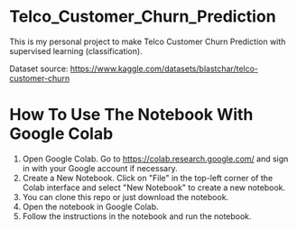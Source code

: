 # Telco_Customer_Churn_Prediction
This is my personal project to make Telco Customer Churn Prediction with supervised learning (classification).

Dataset source: https://www.kaggle.com/datasets/blastchar/telco-customer-churn

# How To Use The Notebook With Google Colab
1. Open Google Colab. Go to https://colab.research.google.com/ and sign in with your Google account if necessary.
2. Create a New Notebook. Click on "File" in the top-left corner of the Colab interface and select "New Notebook" to create a new notebook.
3. You can clone this repo or just download the notebook.
4. Open the notebook in Google Colab.
5. Follow the instructions in the notebook and run the notebook.
